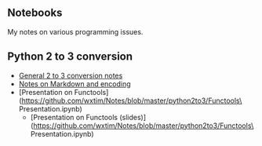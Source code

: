 ## Notebooks

My notes on various programming issues.

## Python 2 to 3 conversion
* [General 2 to 3 conversion notes](https://github.com/wxtim/Notes/blob/master/python2to3/python3_issues.ipynb)
* [Notes on Markdown and encoding](https://github.com/wxtim/Notes/blob/master/python2to3/python3_encoding.ipynb)
* [Presentation on Functools](https://github.com/wxtim/Notes/blob/master/python2to3/Functools\ Presentation.ipynb)
    * [Presentation on Functools (slides)](https://github.com/wxtim/Notes/blob/master/python2to3/Functools\ Presentation.ipynb)
